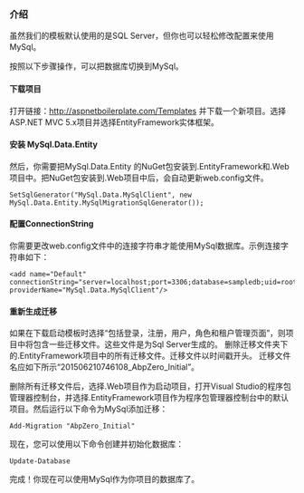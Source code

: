 ### 介绍

虽然我们的模板默认使用的是SQL Server，但你也可以轻松修改配置来使用MySql。

按照以下步骤操作，可以把数据库切换到MySql。

#### 下载项目

打开链接：http://aspnetboilerplate.com/Templates 并下载一个新项目。选择ASP.NET MVC 5.x项目并选择EntityFramework实体框架。

#### 安装 MySql.Data.Entity

然后，你需要把MySql.Data.Entity 的NuGet包安装到.EntityFramework和.Web项目中。把NuGet包安装到.Web项目中后，会自动更新web.config文件。

    SetSqlGenerator("MySql.Data.MySqlClient", new MySql.Data.Entity.MySqlMigrationSqlGenerator()); 


#### 配置ConnectionString

你需要更改web.config文件中的连接字符串才能使用MySql数据库。示例连接字符串如下：

    <add name="Default" connectionString="server=localhost;port=3306;database=sampledb;uid=root;password=***" providerName="MySql.Data.MySqlClient"/>

#### 重新生成迁移

如果在下载启动模板时选择“包括登录，注册，用户，角色和租户管理页面”，则项目中将包含一些迁移文件。这些文件是为Sql Server生成的。
删除迁移文件夹下的.EntityFramework项目中的所有迁移文件。迁移文件以时间戳开头。
迁移文件名应如下所示“201506210746108_AbpZero_Initial”。

删除所有迁移文件后，选择.Web项目作为启动项目，打开Visual Studio的程序包管理器控制台，并选择.EntityFramework项目作为程序包管理器控制台中的默认项目。然后运行以下命令为MySql添加迁移：

    Add-Migration "AbpZero_Initial"

现在，您可以使用以下命令创建并初始化数据库：

    Update-Database

完成！你现在可以使用MySql作为你项目的数据库了。
